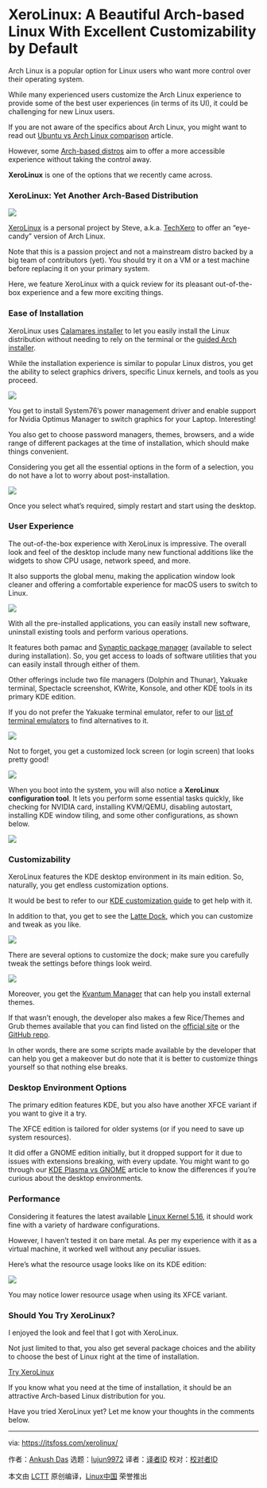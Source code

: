 [#]: subject: "XeroLinux: A Beautiful Arch-based Linux With Excellent Customizability by Default"
[#]: via: "https://itsfoss.com/xerolinux/"
[#]: author: "Ankush Das https://itsfoss.com/author/ankush/"
[#]: collector: "lujun9972"
[#]: translator: " "
[#]: reviewer: " "
[#]: publisher: " "
[#]: url: " "

XeroLinux: A Beautiful Arch-based Linux With Excellent Customizability by Default
======

Arch Linux is a popular option for Linux users who want more control over their operating system.

While many experienced users customize the Arch Linux experience to provide some of the best user experiences (in terms of its UI), it could be challenging for new Linux users.

If you are not aware of the specifics about Arch Linux, you might want to read out [Ubuntu vs Arch Linux comparison][1] article.

However, some [Arch-based distros][2] aim to offer a more accessible experience without taking the control away.

**XeroLinux** is one of the options that we recently came across.

### XeroLinux: Yet Another Arch-Based Distribution

![][3]

[XeroLinux][4] is a personal project by Steve, a.k.a. [TechXero][5] to offer an “eye-candy” version of Arch Linux.

Note that this is a passion project and not a mainstream distro backed by a big team of contributors (yet). You should try it on a VM or a test machine before replacing it on your primary system.

Here, we feature XeroLinux with a quick review for its pleasant out-of-the-box experience and a few more exciting things.

### **Ease of Installation**

XeroLinux uses [Calamares installer][6] to let you easily install the Linux distribution without needing to rely on the terminal or the [guided Arch installer][7].

While the installation experience is similar to popular Linux distros, you get the ability to select graphics drivers, specific Linux kernels, and tools as you proceed.

![][8]

You get to install System76’s power management driver and enable support for Nvidia Optimus Manager to switch graphics for your Laptop. Interesting!

You also get to choose password managers, themes, browsers, and a wide range of different packages at the time of installation, which should make things convenient.

Considering you get all the essential options in the form of a selection, you do not have a lot to worry about post-installation.

![][9]

Once you select what’s required, simply restart and start using the desktop.

### **User Experience**

The out-of-the-box experience with XeroLinux is impressive. The overall look and feel of the desktop include many new functional additions like the widgets to show CPU usage, network speed, and more.

It also supports the global menu, making the application window look cleaner and offering a comfortable experience for macOS users to switch to Linux.

![][10]

With all the pre-installed applications, you can easily install new software, uninstall existing tools and perform various operations.

It features both pamac and [Synaptic package manager][11] (available to select during installation). So, you get access to loads of software utilities that you can easily install through either of them.

Other offerings include two file managers (Dolphin and Thunar), Yakuake terminal, Spectacle screenshot, KWrite, Konsole, and other KDE tools in its primary KDE edition.

If you do not prefer the Yakuake terminal emulator, refer to our [list of terminal emulators][12] to find alternatives to it.

![][13]

Not to forget, you get a customized lock screen (or login screen) that looks pretty good!

![][14]

When you boot into the system, you will also notice a **XeroLinux configuration tool**. It lets you perform some essential tasks quickly, like checking for NVIDIA card, installing KVM/QEMU, disabling autostart, installing KDE window tiling, and some other configurations, as shown below.

![][15]

### **Customizability**

XeroLinux features the KDE desktop environment in its main edition. So, naturally, you get endless customization options.

It would be best to refer to our [KDE customization guide][16] to get help with it.

In addition to that, you get to see the [Latte Dock][17], which you can customize and tweak as you like.

![][18]

There are several options to customize the dock; make sure you carefully tweak the settings before things look weird.

![][19]

Moreover, you get the [Kvantum Manager][20] that can help you install external themes.

If that wasn’t enough, the developer also makes a few Rice/Themes and Grub themes available that you can find listed on the [official site][4] or the [GitHub repo][21].

In other words, there are some scripts made available by the developer that can help you get a makeover but do note that it is better to customize things yourself so that nothing else breaks.

### **Desktop Environment Options**

The primary edition features KDE, but you also have another XFCE variant if you want to give it a try.

The XFCE edition is tailored for older systems (or if you need to save up system resources).

It did offer a GNOME edition initially, but it dropped support for it due to issues with extensions breaking, with every update. You might want to go through our [KDE Plasma vs GNOME][22] article to know the differences if you’re curious about the desktop environments.

### **Performance**

Considering it features the latest available [Linux Kernel 5.16][23], it should work fine with a variety of hardware configurations.

However, I haven’t tested it on bare metal. As per my experience with it as a virtual machine, it worked well without any peculiar issues.

Here’s what the resource usage looks like on its KDE edition:

![][24]

You may notice lower resource usage when using its XFCE variant.

### Should You Try XeroLinux?

I enjoyed the look and feel that I got with XeroLinux.

Not just limited to that, you also get several package choices and the ability to choose the best of Linux right at the time of installation.

[Try XeroLinux][4]

If you know what you need at the time of installation, it should be an attractive Arch-based Linux distribution for you.

Have you tried XeroLinux yet? Let me know your thoughts in the comments below.

--------------------------------------------------------------------------------

via: https://itsfoss.com/xerolinux/

作者：[Ankush Das][a]
选题：[lujun9972][b]
译者：[译者ID](https://github.com/译者ID)
校对：[校对者ID](https://github.com/校对者ID)

本文由 [LCTT](https://github.com/LCTT/TranslateProject) 原创编译，[Linux中国](https://linux.cn/) 荣誉推出

[a]: https://itsfoss.com/author/ankush/
[b]: https://github.com/lujun9972
[1]: https://itsfoss.com/ubuntu-vs-arch/
[2]: https://itsfoss.com/arch-based-linux-distros/
[3]: https://i0.wp.com/itsfoss.com/wp-content/uploads/2022/03/xerolinux-home.jpg?resize=800%2C450&ssl=1
[4]: https://xerolinux.xyz/
[5]: https://twitter.com/TechXero
[6]: https://calamares.io/
[7]: https://itsfoss.com/install-arch-linux-virtualbox/
[8]: https://i0.wp.com/itsfoss.com/wp-content/uploads/2022/03/xerolinux-install-1.png?resize=800%2C555&ssl=1
[9]: https://i0.wp.com/itsfoss.com/wp-content/uploads/2022/03/xerolinux-install.png?resize=800%2C555&ssl=1
[10]: https://i0.wp.com/itsfoss.com/wp-content/uploads/2022/03/xerolinux-ui.jpg?resize=800%2C398&ssl=1
[11]: https://itsfoss.com/synaptic-package-manager/
[12]: https://itsfoss.com/linux-terminal-emulators/
[13]: https://i0.wp.com/itsfoss.com/wp-content/uploads/2022/03/xerolinux-utilities.jpg?resize=800%2C652&ssl=1
[14]: https://i0.wp.com/itsfoss.com/wp-content/uploads/2022/03/xerolinux-lockscreen.jpg?resize=800%2C546&ssl=1
[15]: https://i0.wp.com/itsfoss.com/wp-content/uploads/2022/03/xerolinux-configuration-tool.jpg?resize=800%2C480&ssl=1
[16]: https://itsfoss.com/kde-customization/
[17]: https://github.com/KDE/latte-dock
[18]: https://i0.wp.com/itsfoss.com/wp-content/uploads/2022/03/xerolinux-latte-dock.png?resize=800%2C134&ssl=1
[19]: https://i0.wp.com/itsfoss.com/wp-content/uploads/2022/03/xerolinux-latte-dock-options.jpg?resize=800%2C570&ssl=1
[20]: https://store.kde.org/p/1005410/
[21]: https://github.com/xerolinux/xero-layan-git
[22]: https://itsfoss.com/kde-vs-gnome/
[23]: https://news.itsfoss.com/linux-kernel-5-16/
[24]: https://i0.wp.com/itsfoss.com/wp-content/uploads/2022/03/xerolinux-resource.png?resize=800%2C468&ssl=1
